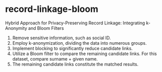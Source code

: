 # record-linkage-bloom

Hybrid Approach for Privacy-Preserving Record Linkage: Integrating k-Anonymity and Bloom Filters

1. Remove sensitive information, such as social ID.
2. Employ k-anonymization, dividing the data into numerous groups.
3. Implement blocking to significantly reduce candidate links.
4. Utilize a Bloom filter to compare the remaining candidate links. For this dataset, compare surname + given name.
5. The remaining candidate links constitute the matched results.